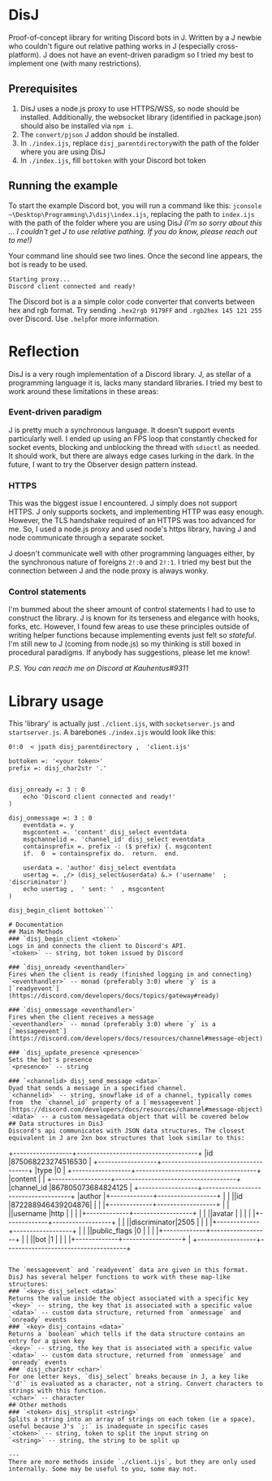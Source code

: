 # DisJ
Proof-of-concept library for writing Discord bots in J. Written by a J newbie who couldn't figure out relative pathing works in J (especially cross-platform). J does not have an event-driven paradigm so I tried my best to implement one (with many restrictions). 
 
## Prerequisites 
1. DisJ uses a node.js proxy to use HTTPS/WSS, so node should be installed. Additionally, the websocket library (identified in package.json) should also be installed via `npm i`. 
2. The `convert/pjson` J addon should be installed. 
3. In `./index.ijs`, replace `disj_parentdirectory`with the path of  the folder where you are using DisJ 
4. In `./index.ijs`, fill `bottoken` with your Discord bot token
## Running the example
To start the example Discord bot, you will run a command like this: `jconsole ~\Desktop\Programming\J\disj\index.ijs`, replacing the path to `index.ijs` with the path of the folder where you are using DisJ *(I'm so sorry about this ... I couldn't get J to use relative pathing. If you do know, please reach out to me!)*

Your command line should see two lines. Once the second line appears, the bot is ready to be used.

    Starting proxy...
    Discord client connected and ready!

The Discord bot is a a simple color code converter that converts between hex and rgb format. Try sending `.hex2rgb 9179FF` and `.rgb2hex 145 121 255` over Discord. Use `.help`for more information.

# Reflection
DisJ is a very rough implementation of a Discord library. J, as stellar of a programming language it is, lacks many standard libraries. I tried my best to work around these limitations in these areas:
### Event-driven paradigm
J is pretty much a synchronous language. It doesn't support events particularly well. I ended up using an FPS loop that constantly checked for socket events, blocking and unblocking the thread with `sdioctl` as needed. It should work, but there are always edge cases lurking in the dark. In the future, I want to try the Observer design pattern instead.

### HTTPS
 This was the biggest issue I encountered. J simply does not support HTTPS. J only supports sockets, and implementing HTTP was easy enough. However, the TLS handshake required of an HTTPS was too advanced for me. So, I used a node.js proxy and used node's https library, having J and node communicate through a separate socket. 
   
J doesn't communicate well with other programming languages either, by the synchronous nature of foreigns `2!:0` and `2!:1`. I tried my best but the connection between J and the node proxy is always wonky.

### Control statements
I'm bummed about the sheer amount of control statements I had to use to construct the library. J is known for its terseness and elegance with hooks, forks, etc. However, I found few areas to use these principles outside of writing helper functions because implementing events just felt so *stateful*. I'm still new to J (coming from node.js) so my thinking is still boxed in procedural paradigms. If anybody has suggestions, please let me know!

*P.S. You can reach me on Discord at Kauhentus#9311*

# Library usage
This 'library' is actually just `./client.ijs`, with `socketserver.js` and `startserver.js`. A barebones `./index.ijs` would look like this:

```disj_parentdirectory =: '~\Desktop\Programming\J\disj\'
0!:0  < jpath disj_parentdirectory ,  'client.ijs'

bottoken =: '<your token>'
prefix =: disj_char2str '.'


disj_onready =: 3 : 0
	echo 'Discord client connected and ready!'
)

disj_onmessage =: 3 : 0
	eventdata =. y
	msgcontent =. 'content' disj_select eventdata
	msgchannelid =. 'channel_id' disj_select eventdata
	containsprefix =. prefix -: ($ prefix) {. msgcontent
	if.  0  = containsprefix do.  return.  end.
  
	userdata =. 'author' disj_select eventdata
	usertag =. ,/> (disj_select&userdata) &.> ('username'  ;  'discriminator')
	echo usertag ,  ' sent: '  , msgcontent
)

disj_begin_client bottoken```
   
# Documentation
## Main Methods
### `disj_begin_client <token>`  
Logs in and connects the client to Discord's API.
`<token>` -- string, bot token issued by Discord

### `disj_onready <eventhandler>`
Fires when the client is ready (finished logging in and connecting)
`<eventhandler>` -- monad (preferably 3:0) where `y` is a   [`readyevent`](https://discord.com/developers/docs/topics/gateway#ready)

### `disj_onmessage <eventhandler>`
Fires when the client receives a message
`<eventhandler>` -- monad (preferably 3:0) where `y` is a  [`messageevent`](https://discord.com/developers/docs/resources/channel#message-object)

### `disj_update_presence <presence>`
Sets the bot's presence
`<presence>` -- string

### `<channelid> disj_send_message <data>`
Dyad that sends a message in a specified channel.
`<channelid>` -- string, snowflake id of a channel, typically comes from  the `channel_id` property of a [`messageevent`](https://discord.com/developers/docs/resources/channel#message-object)
`<data>` -- a custom messagedata object that will be covered below
## Data structures in DisJ
Discord's api communicates with JSON data structures. The closest equivalent in J are 2xn box structures that look similar to this:
```
+------------------+-------------------------------------+
|id                |875068223274516530                   |
+------------------+-------------------------------------+
|type              |0                                    |
+------------------+-------------------------------------+
|content           |                                     |
+------------------+-------------------------------------+
|channel_id        |867805073684824125                   |
+------------------+-------------------------------------+
|author            |+-------------+------------------+   |
|                  ||id           |872288946439204876|   |
|                  |+-------------+------------------+   |
|                  ||username     |http              |   |
|                  |+-------------+------------------+   |
|                  ||avatar       |                  |   |
|                  |+-------------+------------------+   |
|                  ||discriminator|2505              |   |
|                  |+-------------+------------------+   |
|                  ||public_flags |0                 |   |
|                  |+-------------+------------------+   |
|                  ||bot          |1                 |   |
|                  |+-------------+------------------+   |
+------------------+-------------------------------------+
```

The `messageevent` and `readyevent` data are given in this format. DisJ has several helper functions to work with these map-like structures:
### `<key> disj_select <data>`
Returns the value inside the object associated with a specific key
`<key>` -- string, the key that is associated with a specific value
`<data>` -- custom data structure, returned from `onmessage` and `onready` events
### `<key> disj_contains <data>`
Returns a `boolean` which tells if the data structure contains an entry for a given key
`<key>` -- string, the key that is associated with a specific value
`<data>` -- custom data structure, returned from `onmessage` and `onready` events
### `disj_char2str <char>`
For one letter keys, `disj_select` breaks because in J, a key like `'d'` is evaluated as a character, not a string. Convert characters to strings with this function.
`<char>` -- character
## Other methods
### `<token> disj_strsplit <string>`
Splits a string into an array of strings on each token (ie a space), useful because J's `;:` is inadequate in specific cases
`<token>` -- string, token to split the input string on
`<string>` -- string, the string to be split up

---
There are more methods inside `./client.ijs`, but they are only used internally. Some may be useful to you, some may not.
